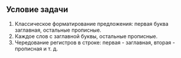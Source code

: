 ## Условие задачи

1. Классическое форматирование предложения: первая буква заглавная, остальные прописные.
2. Каждое слов с заглавной буквы, остальные прописные.
3. Чередование регистров в строке: первая - заглавная, вторая - прописная и т. д. 